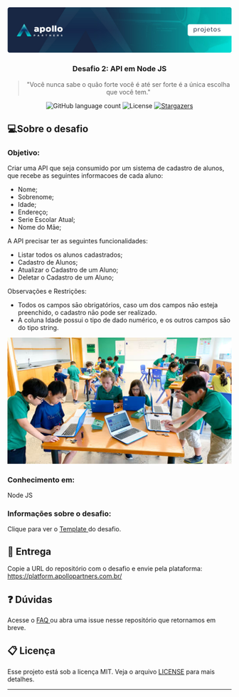 <img alt="Header" src="/assets/header.jpeg" />
<h3 align="center">
  Desafio 2: API em Node JS
</h3>

<blockquote align="center">
"Você nunca sabe o quão forte você é até ser forte é a única escolha que você tem."</blockquote>

<p align="center">  
  <img alt="GitHub language count" src="https://img.shields.io/github/languages/count/Apollo-Group/Projeto-01">

  <img alt="License" src="https://img.shields.io/badge/license-MIT-%2304D361">

  <a href="">
    <img alt="Stargazers" src="https://img.shields.io/github/stars/Apollo-Group/Projeto-02?style=social">
  </a>
</p>

## :computer:Sobre o desafio

### Objetivo:

Criar uma API que seja consumido por um sistema de cadastro de alunos, que recebe as seguintes informacoes de cada aluno:
- Nome;
- Sobrenome;
- Idade;
- Endereço;
- Serie Escolar Atual;
- Nome do Māe;

A API precisar ter as seguintes funcionalidades:
- Listar todos os alunos cadastrados;
- Cadastro de Alunos;
- Atualizar o Cadastro de um Aluno;
- Deletar o Cadastro de um Aluno;

Observações e Restrições:
- Todos os campos sāo obrigatórios, caso um dos campos nāo esteja preenchido, o cadastro nāo pode ser realizado.
- A coluna Idade possui o tipo de dado numérico, e os outros campos sāo do tipo string.

<p align="center">
  <img src="./assets/school.jpg">
</p>

### Conhecimento em:

Node JS

### Informações sobre o desafio:

Clique para ver o <a href="https://github.com/Apollo-Group/Projeto-02-Template" target="_blank" rel="noopener noreferrer">
Template
</a> do desafio.

## :tada: Entrega

Copie a URL do repositório com o desafio e envie pela plataforma: https://platform.apollopartners.com.br/

## :question: Dúvidas

Acesse o <a href="https://github.com/Apollo-Group/Projeto-FAQ">
FAQ
</a> ou abra uma issue nesse repositório que retornamos em breve.

## :clipboard: Licença

Esse projeto está sob a licença MIT. Veja o arquivo [LICENSE](LICENSE) para mais detalhes.

---
